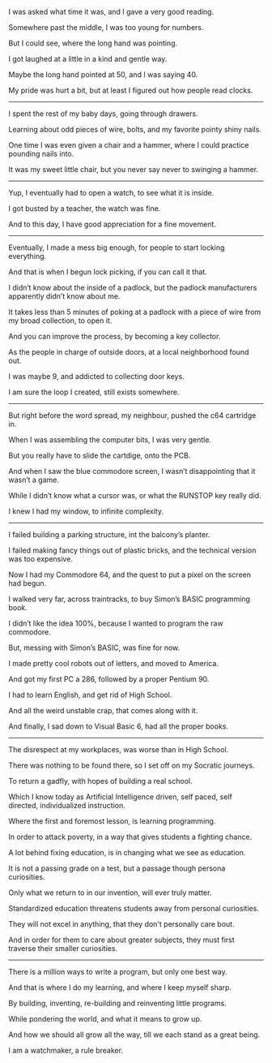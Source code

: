 I was asked what time it was,
and I gave a very good reading.

Somewhere past the middle,
I was too young for numbers.

But I could see,
where the long hand was pointing.

I got laughed at a little
in a kind and gentle way.

Maybe the long hand pointed at 50,
and I was saying 40.

My pride was hurt a bit,
but at least I figured out how people read clocks.

---

I spent the rest of my baby days,
going through drawers.

Learning about odd pieces of wire,
bolts, and my favorite pointy shiny nails.

One time I was even given a chair and a hammer,
where I could practice pounding nails into.

It was my sweet little chair,
but you never say never to swinging a hammer.

---

Yup, I eventually had to open a watch,
to see what it is inside.

I got busted by a teacher,
the watch was fine.

And to this day,
I have good appreciation for a fine movement.

---

Eventually, I made a mess big enough,
for people to start locking everything.

And that is when I begun lock picking,
if you can call it that.

I didn’t know about the inside of a padlock,
but the padlock manufacturers apparently didn’t know about me.

It takes less than 5 minutes of poking at a padlock
with a piece of wire from my broad collection, to open it.

And you can improve the process,
by becoming a key collector.

As the people in charge of outside doors,
at a local neighborhood found out.

I was maybe 9,
and addicted to collecting door keys.

I am sure the loop I created,
still exists somewhere.

---

But right before the word spread,
my neighbour, pushed the c64 cartridge in.

When I was assembling the computer bits,
I was very gentle.

But you really have to slide the cartdige,
onto the PCB.

And when I saw the blue commodore screen,
I wasn’t disappointing that it wasn’t a game.

While I didn’t know what a cursor was,
or what the RUNSTOP key really did.

I knew I had my window,
to infinite complexity.

---

I failed building a parking structure,
int the balcony’s planter.

I failed making fancy things out of plastic bricks,
and the technical version was too expensive.

Now I had my Commodore 64,
and the quest to put a pixel on the screen had begun.

I walked very far, across traintracks,
to buy Simon’s BASIC programming book.

I didn’t like the idea 100%,
because I wanted to program the raw commodore.

But, messing with Simon’s BASIC,
was fine for now.

I made pretty cool robots out of letters,
and moved to America.

And got my first PC a 286,
followed by a proper Pentium 90.

I had to learn English,
and get rid of High School.

And all the weird unstable crap,
that comes along with it.

And finally, I sad down to Visual Basic 6,
had all the proper books.

---

The disrespect at my workplaces,
was worse than in High School.

There was nothing to be found there,
so I set off on my Socratic journeys.

To return a gadfly,
with hopes of building a real school.

Which I know today as Artificial Intelligence driven,
self paced, self directed, individualized instruction.

Where the first and foremost lesson,
is learning programming.

In order to attack poverty,
in a way that gives students a fighting chance.

A lot behind fixing education,
is in changing what we see as education.

It is not a passing grade on a test,
but a passage though persona curiosities.

Only what we return to in our invention,
will ever truly matter.

Standardized education
threatens students away from personal curiosities.

They will not excel in anything,
that they don't personally care bout.

And in order for them to care about greater subjects,
they must first traverse their smaller curiosities.

---

There is a million ways to write a program,
but only one best way.

And that is where I do my learning,
and where I keep myself sharp.

By building, inventing,
re-building and reinventing little programs.

While pondering the world,
and what it means to grow up.

And how we should all grow all the way,
till we each stand as a great being.

I am a watchmaker,
a rule breaker.
